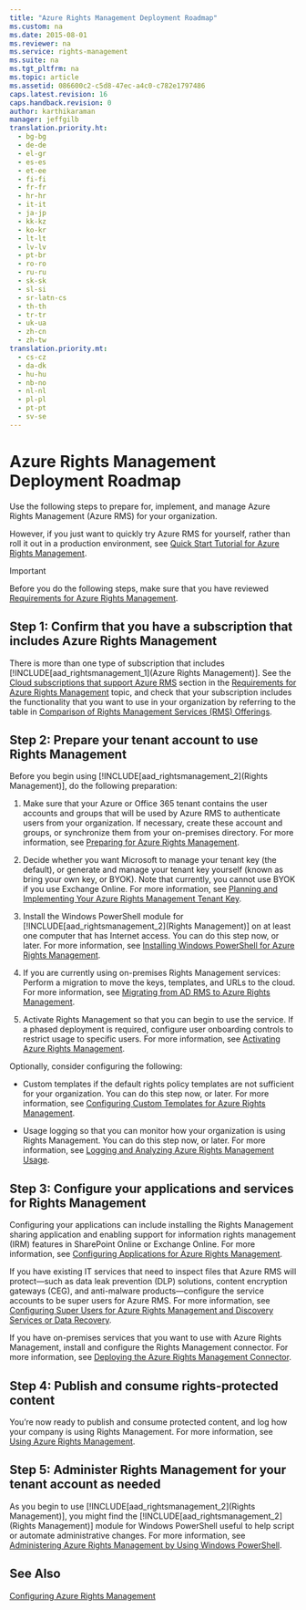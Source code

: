 ```yaml
---
title: "Azure Rights Management Deployment Roadmap"
ms.custom: na
ms.date: 2015-08-01
ms.reviewer: na
ms.service: rights-management
ms.suite: na
ms.tgt_pltfrm: na
ms.topic: article
ms.assetid: 086600c2-c5d8-47ec-a4c0-c782e1797486
caps.latest.revision: 16
caps.handback.revision: 0
author: karthikaraman
manager: jeffgilb
translation.priority.ht: 
  - bg-bg
  - de-de
  - el-gr
  - es-es
  - et-ee
  - fi-fi
  - fr-fr
  - hr-hr
  - it-it
  - ja-jp
  - kk-kz
  - ko-kr
  - lt-lt
  - lv-lv
  - pt-br
  - ro-ro
  - ru-ru
  - sk-sk
  - sl-si
  - sr-latn-cs
  - th-th
  - tr-tr
  - uk-ua
  - zh-cn
  - zh-tw
translation.priority.mt: 
  - cs-cz
  - da-dk
  - hu-hu
  - nb-no
  - nl-nl
  - pl-pl
  - pt-pt
  - sv-se
---
```

# Azure Rights Management Deployment Roadmap
Use the following steps to prepare for, implement, and manage Azure Rights Management (Azure RMS) for your organization.

However, if you just want to quickly try Azure RMS for yourself, rather than roll it out in a production environment, see [Quick Start Tutorial for Azure Rights Management](../../ems/AADRightsMgmt/Quick-Start-Tutorial-for-Azure-Rights-Management.md).

> [!IMPORTANT]
> Before you do the following steps, make sure that you have reviewed [Requirements for Azure Rights Management](../../ems/AADRightsMgmt/Requirements-for-Azure-Rights-Management.md).

## Step 1: Confirm that you have a subscription that includes Azure Rights Management
There is more than one type of subscription that includes [!INCLUDE[aad_rightsmanagement_1](Azure Rights Management)]. See the [Cloud subscriptions that support Azure RMS](../../ems/AADRightsMgmt/Requirements-for-Azure-Rights-Management.md#BKMK_SupportedSubscriptions) section in the [Requirements for Azure Rights Management](../../ems/AADRightsMgmt/Requirements-for-Azure-Rights-Management.md) topic, and check that your subscription includes the functionality that you want to use in your organization by referring to the table in [Comparison of Rights Management Services (RMS) Offerings](https://technet.microsoft.com/dn858608).

## Step 2: Prepare your tenant account to use Rights Management
Before you begin using [!INCLUDE[aad_rightsmanagement_2](Rights Management)], do the following preparation:

1. Make sure that your Azure or Office 365 tenant contains the user accounts and groups that will be used by Azure RMS to authenticate users from your organization. If necessary, create these account and groups, or synchronize them from your on-premises directory. For more information, see [Preparing for Azure Rights Management](../../ems/AADRightsMgmt/Preparing-for-Azure-Rights-Management.md).

2. Decide whether you want Microsoft to manage your tenant key (the default), or generate and manage your tenant key yourself (known as bring your own key, or BYOK). Note that currently, you cannot use BYOK if you use Exchange Online. For more information, see [Planning and Implementing Your Azure Rights Management Tenant Key](../../ems/AADRightsMgmt/Planning-and-Implementing-Your-Azure-Rights-Management-Tenant-Key.md).

3. Install the Windows PowerShell module for [!INCLUDE[aad_rightsmanagement_2](Rights Management)] on at least one computer that has Internet access. You can do this step now, or later. For more information, see [Installing Windows PowerShell for Azure Rights Management](../../ems/AADRightsMgmt/Installing-Windows-PowerShell-for-Azure-Rights-Management.md).

4. If you are currently using on-premises Rights Management services: Perform a migration to move the keys, templates, and URLs to the cloud. For more information, see [Migrating from AD RMS to Azure Rights Management](../../ems/AADRightsMgmt/Migrating-from-AD-RMS-to-Azure-Rights-Management.md).

5. Activate Rights Management so that you can begin to use the service. If a phased deployment is required, configure user onboarding controls to restrict usage to specific users. For more information, see [Activating Azure Rights Management](../../ems/AADRightsMgmt/Activating-Azure-Rights-Management.md).

Optionally, consider configuring the following:

- Custom templates if the default rights policy templates are not sufficient for your organization. You can do this step now, or later. For more information, see [Configuring Custom Templates for Azure Rights Management](../../ems/AADRightsMgmt/Configuring-Custom-Templates-for-Azure-Rights-Management.md).

- Usage logging so that you can monitor how your organization is using Rights Management. You can do this step now, or later. For more information, see [Logging and Analyzing Azure Rights Management Usage](../../ems/AADRightsMgmt/Logging-and-Analyzing-Azure-Rights-Management-Usage.md).

## Step 3: Configure your applications and services for Rights Management
Configuring your applications can include installing the Rights Management sharing application and enabling support for information rights management (IRM) features in SharePoint Online or Exchange Online. For more information, see [Configuring Applications for Azure Rights Management](../../ems/AADRightsMgmt/Configuring-Applications-for-Azure-Rights-Management.md).

If you have existing IT services that need to inspect files that Azure RMS will protect—such as data leak prevention (DLP) solutions, content encryption gateways (CEG), and anti-malware products—configure the service accounts to be super users for Azure RMS. For more information, see [Configuring Super Users for Azure Rights Management and Discovery Services or Data Recovery](../../ems/AADRightsMgmt/Configuring-Super-Users-for-Azure-Rights-Management-and-Discovery-Services-or-Data-Recovery.md).

If you have on-premises services that you want to use with Azure Rights Management, install and configure the Rights Management connector. For more information, see [Deploying the Azure Rights Management Connector](../../ems/AADRightsMgmt/Deploying-the-Azure-Rights-Management-Connector.md).

## Step 4: Publish and consume rights-protected content
You’re now ready to publish and consume protected content, and log how your company is using Rights Management. For more information, see [Using Azure Rights Management](../../ems/AADRightsMgmt/Using-Azure-Rights-Management.md).

## Step 5: Administer Rights Management for your tenant account as needed
As you begin to use [!INCLUDE[aad_rightsmanagement_2](Rights Management)], you might find the [!INCLUDE[aad_rightsmanagement_2](Rights Management)] module for Windows PowerShell useful to help script or automate administrative changes. For more information, see [Administering Azure Rights Management by Using Windows PowerShell](../../ems/AADRightsMgmt/Administering-Azure-Rights-Management-by-Using-Windows-PowerShell.md).

## See Also
[Configuring Azure Rights Management](../../ems/AADRightsMgmt/Configuring-Azure-Rights-Management.md)


